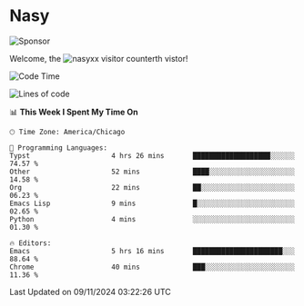 # Nasy

<!--
<p align="center">
<img height="200" src="https://github-readme-stats.vercel.app/api?username=nasyxx&count_private=true&show_icons=true&theme=dracula&include_all_commits=true"/>
<img height="200" src="https://github-readme-stats.vercel.app/api/top-langs/?username=nasyxx&theme=dracula&hide=html,jupyter+notebook&count_private=true&show_icons=true"/>
</p>

  
----------------
-->

![Sponsor](https://img.shields.io/static/v1.svg?label=Sponsor&message=%E2%9D%A4&logo=GitHub&style=flat&color=pink)
 
Welcome, the ![nasyxx visitor counter](https://count.getloli.com/get/@nasyxx?theme=rule34)th vistor!
 
<!--START_SECTION:waka-->
![Code Time](http://img.shields.io/badge/Code%20Time-4%2C722%20hrs%2015%20mins-blue)

![Lines of code](https://img.shields.io/badge/From%20Hello%20World%20I%27ve%20Written-6.3%20million%20lines%20of%20code-blue)

📊 **This Week I Spent My Time On** 

```text
🕑︎ Time Zone: America/Chicago

💬 Programming Languages: 
Typst                    4 hrs 26 mins       ███████████████████░░░░░░   74.57 % 
Other                    52 mins             ████░░░░░░░░░░░░░░░░░░░░░   14.58 % 
Org                      22 mins             ██░░░░░░░░░░░░░░░░░░░░░░░   06.23 % 
Emacs Lisp               9 mins              █░░░░░░░░░░░░░░░░░░░░░░░░   02.65 % 
Python                   4 mins              ░░░░░░░░░░░░░░░░░░░░░░░░░   01.30 % 

🔥 Editors: 
Emacs                    5 hrs 16 mins       ██████████████████████░░░   88.64 % 
Chrome                   40 mins             ███░░░░░░░░░░░░░░░░░░░░░░   11.36 % 
```


 Last Updated on 09/11/2024 03:22:26 UTC
<!--END_SECTION:waka-->

<!-- ![visitors](https://visitor-badge.laobi.icu/badge?page_id=nasyxx.nasyxx) -->
